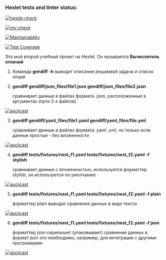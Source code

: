 ### Hexlet tests and linter status:

[![hexlet-check](https://github.com/ilia-rassolov/python-project-50/actions/workflows/hexlet-check.yml/badge.svg)](https://github.com/ilia-rassolov/python-project-50/actions/workflows/hexlet-check.yml)

[![my-check](https://github.com/ilia-rassolov/python-project-50/actions/workflows/my-check.yml/badge.svg)](https://github.com/ilia-rassolov/python-project-50/actions/workflows/my-check.yml)

[![Maintainability](https://api.codeclimate.com/v1/badges/a723eafeff9ce50f593f/maintainability)](https://codeclimate.com/github/ilia-rassolov/python-project-50/maintainability)

[![Test Coverage](https://api.codeclimate.com/v1/badges/a723eafeff9ce50f593f/test_coverage)](https://codeclimate.com/github/ilia-rassolov/python-project-50/test_coverage)


Это мой второй учебный проект на Hexlet. Он называется **Вычислитель отличий**

1. Команда **gendiff -h** выводит описание решаемой задачи и список опций

2. **gendiff gendiff/json_files/file1.json gendiff/json_files/file2.json** 

   сравнивает данные в файлах формата .json, расположенные в аргументах (пути 2-х файлов)


[![asciicast](https://asciinema.org/a/OHyPacXfjy2BaJmTb3GngHDX9.svg)](https://asciinema.org/a/OHyPacXfjy2BaJmTb3GngHDX9)

3. **gendiff gendiff/yaml_files/file1.yaml gendiff/yaml_files/file.yml** 

   сравнивает данные в файлах формата .yaml .yml, но только если данные простые - без вложенности


[![asciicast](https://asciinema.org/a/4gPnydJ1xEsY6mBPO4adSVsSx.svg)](https://asciinema.org/a/4gPnydJ1xEsY6mBPO4adSVsSx)

4. **gendiff tests/fixtures/nest_f1.yaml tests/fixtures/nest_f2.yaml -f stylish** 

   сравнивает данные с вложенностью, используется форматтер stylish, он используется по умолчанию


[![asciicast](https://asciinema.org/a/rgxkBHia0fNGSpttZ1qiYtMan.svg)](https://asciinema.org/a/rgxkBHia0fNGSpttZ1qiYtMan)

5. **gendiff tests/fixtures/nest_f1.yaml tests/fixtures/nest_f2.yaml -f plain** 

   форматтер plain выводит сравнение данных в виде текста


[![asciicast](https://asciinema.org/a/d5VJcbxy90y1l4ZJ9L3CMnPox.svg)](https://asciinema.org/a/d5VJcbxy90y1l4ZJ9L3CMnPox)

6. **gendiff tests/fixtures/nest_f1.yaml tests/fixtures/nest_f2.yaml -f json** 

   форматтер json серилизует (упаковывает) сравнение данных в формат json
   это необходимо, например, для интеграции с другими программами


[![asciicast](https://asciinema.org/a/vj8ZNazDwKnDUPxFpzmOjjenk.svg)](https://asciinema.org/a/vj8ZNazDwKnDUPxFpzmOjjenk)


